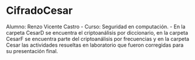 # CifradoCesar
Alumno: Renzo Vicente Castro - Curso: Seguridad en computación. - En la carpeta CesarD se encuentra el criptoanálisis por diccionario, en la carpeta CesarF se encuentra parte del criptoanálisis por frecuencias y en la carpeta Cesar las actividades resueltas en laboratorio que fueron corregidas para su presentación final.
